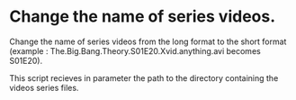 # Change the name of series videos.

Change the name of series videos from the long format to the short format 
(example : The.Big.Bang.Theory.S01E20.Xvid.anything.avi becomes S01E20).

This script recieves in parameter the path to the directory containing the videos series files.